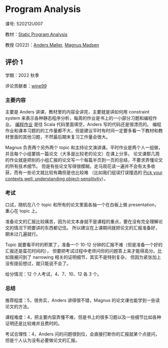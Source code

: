 # Program Analysis

课号: 520212U007

教材：[Static Program Analysis](https://cs.au.dk/~amoeller/spa/)

教授 (2022)：[Anders Møller](https://cs.au.dk/~amoeller/), [Magnus Madsen](https://cs.au.dk/~magnusm/)

## 评价 1

学期：2022 秋季

评论贡献者：[wine99](https://github.com/wine99)

### 主要内容

主要是 Anders 讲课，教材里的内容全讲完，主要就是讲如何用 constraint system 来表示各种静态程序分析，每周的作业是书上的一小部分习题和编程作业。
[编程作业](https://github.com/cs-au-dk/TIP) 是往 Scala 代码里面填空，Anders 写的代码还是很漂亮的。
编程作业和课本习题的的工作量都不大，但是建议平时有时间一定要多看一下教材和教材里面的其他习题，不然最后期末复习工作量会很大。

Magnus 负责两个另外两个 topic 和主持论文演讲课。平时作业是两个人一组做，并且每个小组要挑一篇论文（大多是比较老的论文）在课上分享。
论文课那几周的作业就是把别的小组汇报的论文写一个每篇半页到一页的总结，不要求弄懂论文的所有技术细节。
但是有些论文写得很模糊，走马观花读一遍并不会有太多收获，而有一些论文就比较有趣但是也比较难
（比如我们组误打误撞选的 [Pick your contexts well: understanding object-sensitivity](https://dl.acm.org/doi/10.1145/1925844.1926390)）。

### 考试

口试，随机在八个 topic 和所有的论文里面各抽一个在白板上做 presentation，重心在 topic 上。

准备论文的汇报比较痛苦，因为论文本身就不是课程的重点，要在没有完全理解论文的情况下把要讲的东西都记住。
所以建议在上课期间就把论文的汇报准备好，期末过几遍就行。

Topic 就要看平时的积累了，准备一个 10-12 分钟的汇报不难（但是准备一个好的汇报还是蛮花时间的），
但要把考试过程中老师问你的问题答上来才能得高分。比如我被问到了 narrowing 相关的证明细节，其实不是特别复杂，
但因为紧张加上没有提前想过，就只能说不会了。

给分情况：12 个人考试，4、7、10、12 各 3 个。

### 总结

推荐程度：5，很务实，Anders 讲得很不错，Magnus 的论文课也能学到一些读论文的方法。

课程难度：4，把主要内容弄懂不难，但是书上的很多习题以及一些细节比如各种证明还是比较难并且费时的。

考试合理性：4，Anders 问的问题很到位，会直接打断你的汇报就某个点提问，但是个人认为没有必要做论文的汇报。
